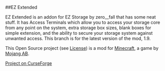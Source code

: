 ##EZ Extended

EZ Extended is an addon for EZ Storage by zero__fall that has some neat stuff. 
It has Access Terminals which allow you to access your storage core from any point on the system, extra storage box sizes, 
blank boxes for simple extension, and the ability to secure your storage system against unwanted access.
This branch is for the latest version of the mod, 1.9.

This Open Source project (see [License](https://github.com/sblectric/EZExtended/blob/master/license.md)) is a mod for [Minecraft](http://www.minecraft.net/), a game by [Mojang AB](http://mojang.com/).

[Project on CurseForge](http://minecraft.curseforge.com/projects/ezextended)
